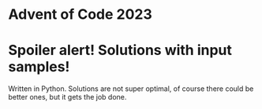 # Advent of Code 2023

# Spoiler alert! Solutions with input samples!

Written in Python. Solutions are not super optimal, of course there could be better ones, but it gets the job done.
